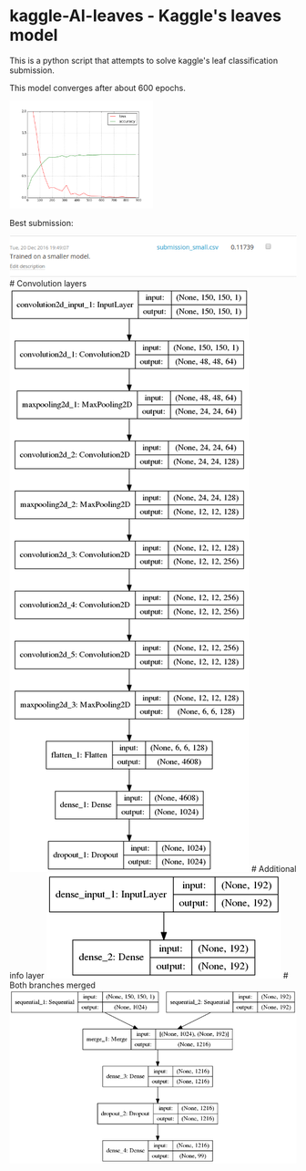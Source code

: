 # kaggle-AI-leaves - Kaggle's leaves model

<p>This is a python script that attempts to solve kaggle's leaf classification submission.</p>
<p>This model converges after about 600 epochs.</p>
<img src="https://raw.githubusercontent.com/dydokamil/kaggle-AI-leaves/master/plot.png" width=50%>
<p>Best submission:</p>
<img src="https://raw.githubusercontent.com/dydokamil/kaggle-AI-leaves/master/submission.png">
# Convolution layers
<img src="https://raw.githubusercontent.com/dydokamil/kaggle-AI-leaves/master/model_left.png">
# Additional info layer
<img src="https://raw.githubusercontent.com/dydokamil/kaggle-AI-leaves/master/model_right.png">
# Both branches merged
<img src="https://raw.githubusercontent.com/dydokamil/kaggle-AI-leaves/master/model_merged.png">
